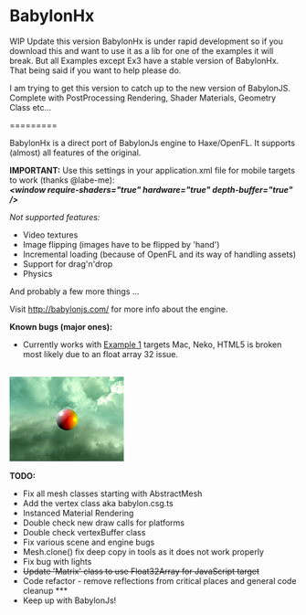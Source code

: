 BabylonHx
=========
WIP
Update this version BabylonHx is under rapid development so if you download this and want to use it as a lib for one of the examples it will break. 
But all Examples except Ex3 have a stable version of BabylonHx.  That being said if you want to help please do.

I am trying to get this version to catch up to the new version of BabylonJS.  Complete with PostProcessing Rendering, Shader Materials, Geometry Class etc...

=========

BabylonHx is a direct port of BabylonJs engine to Haxe/OpenFL. 
It supports (almost) all features of the original.

**IMPORTANT:** Use this settings in your application.xml file for mobile targets to work (thanks @labe-me):<br/>
***&lt;window require-shaders="true" hardware="true" depth-buffer="true" /&gt;***

*Not supported features:*


  * Video textures
  * Image flipping (images have to be flipped by 'hand')
  * Incremental loading (because of OpenFL and its way of handling assets)
  * Support for drag'n'drop
  * Physics


And probably a few more things ...

Visit http://babylonjs.com/ for more info about the engine.

**Known bugs (major ones):**

  * Currently works with <a href="https://github.com/seacloud9/BabylonHx/tree/master/samples/ds.babylonHxEx1">Example 1</a> targets Mac, Neko, HTML5 is broken most likely due to an float array 32 issue.

  <br /><a href="https://github.com/seacloud9/BabylonHx/tree/master/samples/ds.babylonHxEx1">
  <img src="https://raw.githubusercontent.com/seacloud9/BabylonHx/master/samples/ds.babylonHxEx1/screenshot1.jpg" style="max-width:200px" /></a>


**TODO:**

  * Fix all mesh classes starting with AbstractMesh
  * Add the vertex class aka babylon.csg.ts
  * Instanced Material Rendering
  * Double check new draw calls for platforms
  * Double check vertexBuffer class
  * Fix various scene and engine bugs
  * Mesh.clone() fix deep copy in tools as it does not work properly
  * Fix bug with lights
  * ~~Update 'Matrix' class to use Float32Array for JavaScript target~~
  * Code refactor - remove reflections from critical places and general code cleanup ***
  * Keep up with BabylonJs! 


